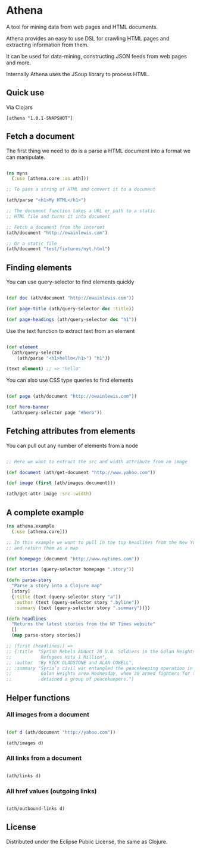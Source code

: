 # Athena

A tool for mining data from web pages and HTML documents.

Athena provides an easy to use DSL for crawling HTML pages and extracting information from them.

It can be used for data-mining, constructing JSON feeds from web pages and more.

Internally Athena uses the JSoup library to process HTML.

## Quick use

Via Clojars

```
[athena "1.0.1-SNAPSHOT"]
```

## Fetch a document

The first thing we need to do is a parse a HTML document into a format we can manipulate.

```clojure

(ns myns
  (:use [athena.core :as ath]))

;; To pass a string of HTML and convert it to a document

(ath/parse "<h1>My HTML</h1>")

;; The document function takes a URL or path to a static
;; HTML file and turns it into document

;; Fetch a document from the internet
(ath/document "http://owainlewis.com")

;; Or a static file
(ath/document "test/fixtures/nyt.html")

```

## Finding elements

You can use query-selector to find elements quickly

```clojure

(def doc (ath/document "http://owainlewis.com"))

(def page-title (ath/query-selector doc :title))

(def page-headings (ath/query-selector doc "h1"))

```

Use the text function to extract text from an element

```clojure

(def element
  (ath/query-selector
    (ath/parse "<h1>hello</h1>") "h1"))

(text element) ;; => "hello"
```

You can also use CSS type queries to find elements

```clojure

(def page (ath/document "http://owainlewis.com"))

(def hero-banner
  (ath/query-selector page "#hero"))
```

## Fetching attributes from elements

You can pull out any number of elements from a node

```clojure

;; Here we want to extract the src and width attribute from an image

(def document (ath/get-document "http://www.yahoo.com"))

(def image (first (ath/images document)))

(ath/get-attr image :src :width)

```

## A complete example

```clojure
(ns athena.example
  (:use [athena.core]))

;; In this example we want to pull in the top headlines from the New York Times
;; and return them as a map

(def homepage (document "http://www.nytimes.com"))

(def stories (query-selector homepage ".story"))

(defn parse-story
  "Parse a story into a Clojure map"
  [story]
  {:title (text (query-selector story "a"))
   :author (text (query-selector story ".byline"))
   :summary (text (query-selector story ".summary"))})

(defn headlines
  "Returns the latest stories from the NY Times website"
  []
  (map parse-story stories))

;; (first (headlines)) =>
;; {:title  "Syrian Rebels Abduct 20 U.N. Soldiers in the Golan Heights Number of Syrian
;;           Refugees Hits 1 Million",
;; :author  "By RICK GLADSTONE and ALAN COWELL",
;; :summary "Syria’s civil war entangled the peacekeeping operation in the disputed
;;           Golan Heights area Wednesday, when 30 armed fighters for the insurgency
;;           detained a group of peacekeepers."}


```

## Helper functions

### All images from a document

```clojure

(def d (ath/document "http://yahoo.com"))

(ath/images d)
```

### All links from a document

```clojure

(ath/links d)
```

### All href values (outgoing links)

```clojure

(ath/outbound-links d)
```

## License

Distributed under the Eclipse Public License, the same as Clojure.
